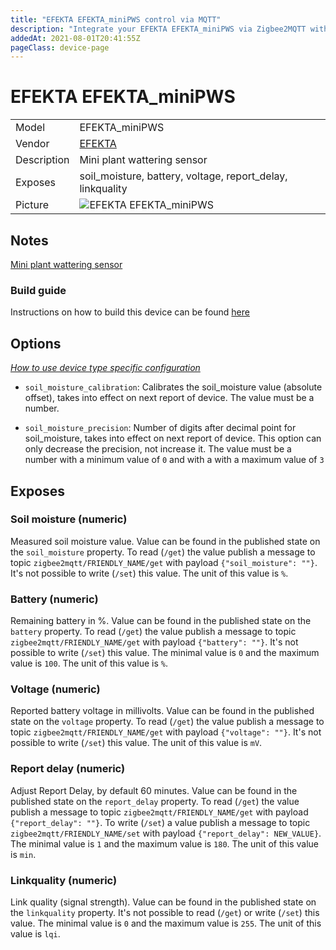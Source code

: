 ```yaml
---
title: "EFEKTA EFEKTA_miniPWS control via MQTT"
description: "Integrate your EFEKTA EFEKTA_miniPWS via Zigbee2MQTT with whatever smart home infrastructure you are using without the vendor's bridge or gateway."
addedAt: 2021-08-01T20:41:55Z
pageClass: device-page
---
```


<!-- !!!! -->
<!-- ATTENTION: This file is auto-generated through docgen! -->
<!-- You can only edit the "Notes"-Section between the two comment lines "Notes BEGIN" and "Notes END". -->
<!-- Do not use h1 or h2 heading within "## Notes"-Section. -->
<!-- !!!! -->

# EFEKTA EFEKTA_miniPWS

|     |     |
|-----|-----|
| Model | EFEKTA_miniPWS  |
| Vendor  | [EFEKTA](/supported-devices/#v=EFEKTA)  |
| Description | Mini plant wattering sensor |
| Exposes | soil_moisture, battery, voltage, report_delay, linkquality |
| Picture | ![EFEKTA EFEKTA_miniPWS](https://www.zigbee2mqtt.io/images/devices/EFEKTA_miniPWS.png) |


<!-- Notes BEGIN: You can edit here. Add "## Notes" headline if not already present. -->
## Notes
[Mini plant wattering sensor](http://efektalab.com/miniPWS)


### Build guide
Instructions on how to build this device can be found [here](https://github.com/smartboxchannel/Plant-Watering-Sensor-Zigbee)
<!-- Notes END: Do not edit below this line -->



## Options
*[How to use device type specific configuration](../guide/configuration/devices-groups.md#specific-device-options)*

* `soil_moisture_calibration`: Calibrates the soil_moisture value (absolute offset), takes into effect on next report of device. The value must be a number.

* `soil_moisture_precision`: Number of digits after decimal point for soil_moisture, takes into effect on next report of device. This option can only decrease the precision, not increase it. The value must be a number with a minimum value of `0` and with a with a maximum value of `3`


## Exposes

### Soil moisture (numeric)
Measured soil moisture value.
Value can be found in the published state on the `soil_moisture` property.
To read (`/get`) the value publish a message to topic `zigbee2mqtt/FRIENDLY_NAME/get` with payload `{"soil_moisture": ""}`.
It's not possible to write (`/set`) this value.
The unit of this value is `%`.

### Battery (numeric)
Remaining battery in %.
Value can be found in the published state on the `battery` property.
To read (`/get`) the value publish a message to topic `zigbee2mqtt/FRIENDLY_NAME/get` with payload `{"battery": ""}`.
It's not possible to write (`/set`) this value.
The minimal value is `0` and the maximum value is `100`.
The unit of this value is `%`.

### Voltage (numeric)
Reported battery voltage in millivolts.
Value can be found in the published state on the `voltage` property.
To read (`/get`) the value publish a message to topic `zigbee2mqtt/FRIENDLY_NAME/get` with payload `{"voltage": ""}`.
It's not possible to write (`/set`) this value.
The unit of this value is `mV`.

### Report delay (numeric)
Adjust Report Delay, by default 60 minutes.
Value can be found in the published state on the `report_delay` property.
To read (`/get`) the value publish a message to topic `zigbee2mqtt/FRIENDLY_NAME/get` with payload `{"report_delay": ""}`.
To write (`/set`) a value publish a message to topic `zigbee2mqtt/FRIENDLY_NAME/set` with payload `{"report_delay": NEW_VALUE}`.
The minimal value is `1` and the maximum value is `180`.
The unit of this value is `min`.

### Linkquality (numeric)
Link quality (signal strength).
Value can be found in the published state on the `linkquality` property.
It's not possible to read (`/get`) or write (`/set`) this value.
The minimal value is `0` and the maximum value is `255`.
The unit of this value is `lqi`.

